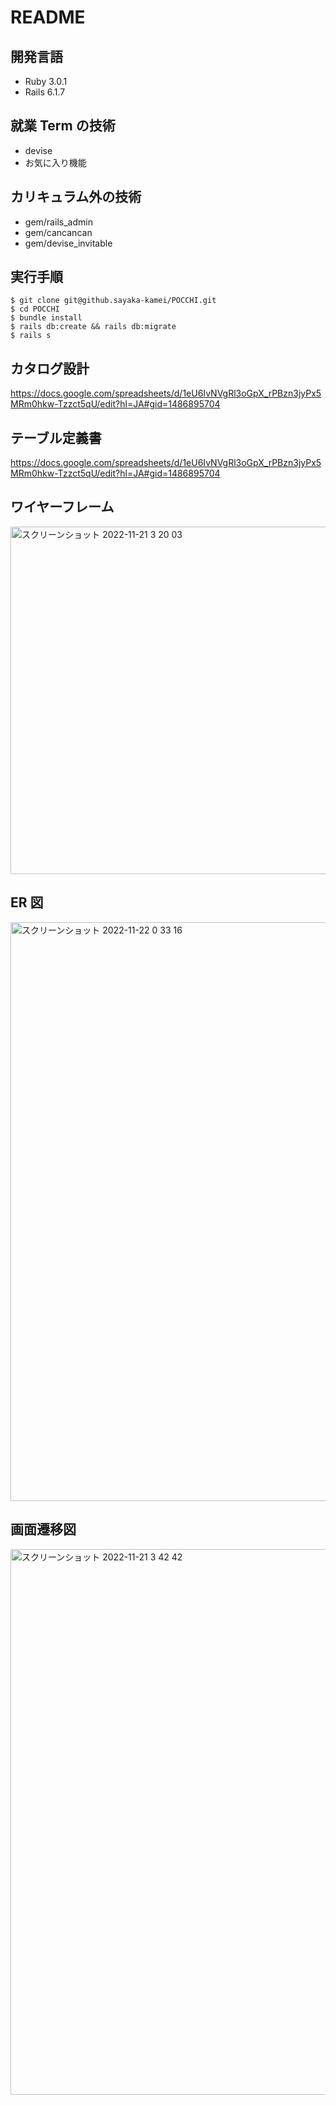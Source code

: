 # **README**

## **開発言語**

- Ruby 3.0.1
- Rails 6.1.7

## **就業 Term の技術**

- devise
- お気に入り機能

## **カリキュラム外の技術**

- gem/rails_admin
- gem/cancancan
- gem/devise_invitable

## **実行手順**

```
$ git clone git@github.sayaka-kamei/POCCHI.git
$ cd POCCHI
$ bundle install
$ rails db:create && rails db:migrate
$ rails s
```

## **カタログ設計**

https://docs.google.com/spreadsheets/d/1eU6IvNVgRl3oGpX_rPBzn3jyPx5MRm0hkw-Tzzct5qU/edit?hl=JA#gid=1486895704

## **テーブル定義書**

https://docs.google.com/spreadsheets/d/1eU6IvNVgRl3oGpX_rPBzn3jyPx5MRm0hkw-Tzzct5qU/edit?hl=JA#gid=1486895704

## **ワイヤーフレーム**

<img width="556" alt="スクリーンショット 2022-11-21 3 20 03" src="https://user-images.githubusercontent.com/112692112/202919045-9041e4c4-fc7c-4c90-9aa4-4d6b5da2014d.png">

## **ER 図**

<img width="926" alt="スクリーンショット 2022-11-22 0 33 16" src="https://user-images.githubusercontent.com/112692112/203096246-b961f671-7193-43d7-b635-e14549977081.png">

## **画面遷移図**

<img width="873" alt="スクリーンショット 2022-11-21 3 42 42" src="https://user-images.githubusercontent.com/112692112/202920017-d771dcb5-a5d5-4254-a4e7-2d936c762ed6.png">

